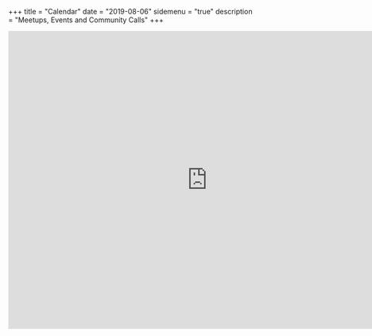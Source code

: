+++
  title = "Calendar"
  date = "2019-08-06"
  sidemenu = "true"
  description = "Meetups, Events and Community Calls"
+++
    
<iframe src="https://calendar.google.com/calendar/b/2/embed?height=600&amp;wkst=2&amp;bgcolor=%23ffffff&amp;ctz=Asia%2FKolkata&amp;src=cnVzZXJzZGVsaGlAZ21haWwuY29t&amp;color=%23039BE5&amp;mode=WEEK&amp;showPrint=0&amp;showCalendars=0&amp;showTabs=1" style="border-width:0" width="800" height="600" frameborder="0" scrolling="no"></iframe>
